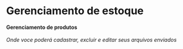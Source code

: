 # Gerenciamento de estoque
**Gerenciamento de produtos**<br>
<br>
_Onde voce poderá cadastrar, excluir e editar seus arquivos enviados_